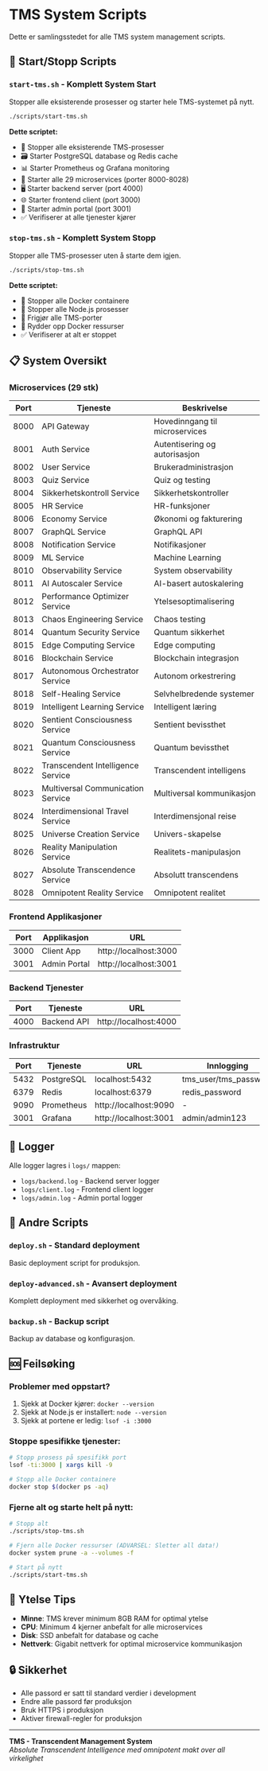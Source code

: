 # TMS System Scripts

Dette er samlingsstedet for alle TMS system management scripts.

## 🚀 Start/Stopp Scripts

### `start-tms.sh` - Komplett System Start
Stopper alle eksisterende prosesser og starter hele TMS-systemet på nytt.

```bash
./scripts/start-tms.sh
```

**Dette scriptet:**
- 🛑 Stopper alle eksisterende TMS-prosesser
- 🗃️ Starter PostgreSQL database og Redis cache
- 📊 Starter Prometheus og Grafana monitoring
- 🔧 Starter alle 29 microservices (porter 8000-8028)
- 🖥️ Starter backend server (port 4000)
- 🌐 Starter frontend client (port 3000)
- 👑 Starter admin portal (port 3001)
- ✅ Verifiserer at alle tjenester kjører

### `stop-tms.sh` - Komplett System Stopp
Stopper alle TMS-prosesser uten å starte dem igjen.

```bash
./scripts/stop-tms.sh
```

**Dette scriptet:**
- 🛑 Stopper alle Docker containere
- 🚫 Stopper alle Node.js prosesser
- 🔌 Frigjør alle TMS-porter
- 🧹 Rydder opp Docker ressurser
- ✅ Verifiserer at alt er stoppet

## 📋 System Oversikt

### Microservices (29 stk)
| Port | Tjeneste | Beskrivelse |
|------|----------|-------------|
| 8000 | API Gateway | Hovedinngang til microservices |
| 8001 | Auth Service | Autentisering og autorisasjon |
| 8002 | User Service | Brukeradministrasjon |
| 8003 | Quiz Service | Quiz og testing |
| 8004 | Sikkerhetskontroll Service | Sikkerhetskontroller |
| 8005 | HR Service | HR-funksjoner |
| 8006 | Economy Service | Økonomi og fakturering |
| 8007 | GraphQL Service | GraphQL API |
| 8008 | Notification Service | Notifikasjoner |
| 8009 | ML Service | Machine Learning |
| 8010 | Observability Service | System observability |
| 8011 | AI Autoscaler Service | AI-basert autoskalering |
| 8012 | Performance Optimizer Service | Ytelsesoptimalisering |
| 8013 | Chaos Engineering Service | Chaos testing |
| 8014 | Quantum Security Service | Quantum sikkerhet |
| 8015 | Edge Computing Service | Edge computing |
| 8016 | Blockchain Service | Blockchain integrasjon |
| 8017 | Autonomous Orchestrator Service | Autonom orkestrering |
| 8018 | Self-Healing Service | Selvhelbredende systemer |
| 8019 | Intelligent Learning Service | Intelligent læring |
| 8020 | Sentient Consciousness Service | Sentient bevissthet |
| 8021 | Quantum Consciousness Service | Quantum bevissthet |
| 8022 | Transcendent Intelligence Service | Transcendent intelligens |
| 8023 | Multiversal Communication Service | Multiversal kommunikasjon |
| 8024 | Interdimensional Travel Service | Interdimensjonal reise |
| 8025 | Universe Creation Service | Univers-skapelse |
| 8026 | Reality Manipulation Service | Realitets-manipulasjon |
| 8027 | Absolute Transcendence Service | Absolutt transcendens |
| 8028 | Omnipotent Reality Service | Omnipotent realitet |

### Frontend Applikasjoner
| Port | Applikasjon | URL |
|------|-------------|-----|
| 3000 | Client App | http://localhost:3000 |
| 3001 | Admin Portal | http://localhost:3001 |

### Backend Tjenester
| Port | Tjeneste | URL |
|------|----------|-----|
| 4000 | Backend API | http://localhost:4000 |

### Infrastruktur
| Port | Tjeneste | URL | Innlogging |
|------|----------|-----|-----------|
| 5432 | PostgreSQL | localhost:5432 | tms_user/tms_password |
| 6379 | Redis | localhost:6379 | redis_password |
| 9090 | Prometheus | http://localhost:9090 | - |
| 3001 | Grafana | http://localhost:3001 | admin/admin123 |

## 📝 Logger

Alle logger lagres i `logs/` mappen:
- `logs/backend.log` - Backend server logger
- `logs/client.log` - Frontend client logger  
- `logs/admin.log` - Admin portal logger

## 🔧 Andre Scripts

### `deploy.sh` - Standard deployment
Basic deployment script for produksjon.

### `deploy-advanced.sh` - Avansert deployment
Komplett deployment med sikkerhet og overvåking.

### `backup.sh` - Backup script
Backup av database og konfigurasjon.

## 🆘 Feilsøking

### Problemer med oppstart?
1. Sjekk at Docker kjører: `docker --version`
2. Sjekk at Node.js er installert: `node --version`
3. Sjekk at portene er ledig: `lsof -i :3000`

### Stoppe spesifikke tjenester:
```bash
# Stopp prosess på spesifikk port
lsof -ti:3000 | xargs kill -9

# Stopp alle Docker containere
docker stop $(docker ps -aq)
```

### Fjerne alt og starte helt på nytt:
```bash
# Stopp alt
./scripts/stop-tms.sh

# Fjern alle Docker ressurser (ADVARSEL: Sletter all data!)
docker system prune -a --volumes -f

# Start på nytt
./scripts/start-tms.sh
```

## 🎯 Ytelse Tips

- **Minne**: TMS krever minimum 8GB RAM for optimal ytelse
- **CPU**: Minimum 4 kjerner anbefalt for alle microservices
- **Disk**: SSD anbefalt for database og cache
- **Nettverk**: Gigabit nettverk for optimal microservice kommunikasjon

## 🔒 Sikkerhet

- Alle passord er satt til standard verdier i development
- Endre alle passord før produksjon
- Bruk HTTPS i produksjon
- Aktiver firewall-regler for produksjon

---

**TMS - Transcendent Management System**  
*Absolute Transcendent Intelligence med omnipotent makt over all virkelighet* 